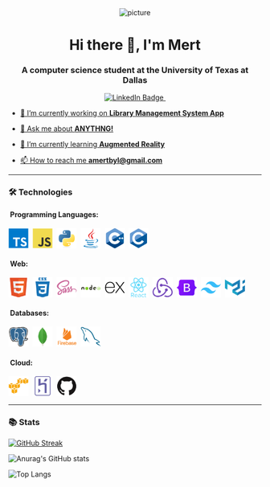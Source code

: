 <div align="center">
  <img src="https://media.giphy.com/media/jdPMeyv9rn0hZHh8n9/giphy.gif" alt="picture" width="250px" height="250px"/>
  <h1>Hi there 👋, I'm Mert</h1>
  <h3>A computer science student at the University of Texas at Dallas</h3>
</div>

<div id="badges" align="center"c>
  <a href="https://www.linkedin.com/in/mert-buyulu/">
    <img src="https://img.shields.io/badge/LinkedIn-blue?style=for-the-badge&logo=linkedin&logoColor=white" alt="LinkedIn Badge" height="23px"/>
  <img src="https://komarev.com/ghpvc/?username=MertBuyulu&style=flat-square&color=blue" alt="" height="23px"/>
</div>
  
- 🔭 I’m currently working on **Library Management System App**

- 💬 Ask me about **ANYTHNG!**

- 🌱 I’m currently learning **Augmented Reality**

- 📫 How to reach me **amertbyl@gmail.com**

---
  
### :hammer_and_wrench: Technologies
   #### &nbsp;Programming Languages: 
   <div>
        <img src="https://github.com/devicons/devicon/blob/master/icons/typescript/typescript-original.svg" title="TypeScript" alt="TypeScript" width="40" height="40"/>&nbsp;
      <img src="https://github.com/devicons/devicon/blob/master/icons/javascript/javascript-original.svg" title="JavaScript" alt="JavaScript" width="40" height="40"/>&nbsp;
        <img src="https://github.com/devicons/devicon/blob/master/icons/python/python-original.svg" title="Python" alt="Python" width="40" height="40"/>&nbsp;
        <img src="https://github.com/devicons/devicon/blob/master/icons/java/java-original.svg" title="Java" alt="Java" width="40" height="40"/>&nbsp;
        <img src="https://github.com/devicons/devicon/blob/master/icons/cplusplus/cplusplus-original.svg" title="Cplusplus" alt="Cplusplus" width="40" height="40"/>&nbsp;
        <img src="https://github.com/devicons/devicon/blob/master/icons/c/c-original.svg" title="C" alt="C" width="40" height="40"/>&nbsp;
  </div>
  
   #### &nbsp;Web: 
  <div>
      <img src="https://github.com/devicons/devicon/blob/master/icons/html5/html5-original.svg" title="HTML5" alt="HTML" width="40" height="40"/>&nbsp;
      <img src="https://github.com/devicons/devicon/blob/master/icons/css3/css3-plain-wordmark.svg"  title="CSS3" alt="CSS" width="40" height="40"/>&nbsp;
      <img src="https://github.com/devicons/devicon/blob/master/icons/sass/sass-original.svg" title="Sass" alt="Sass" width="40" height="40"/>&nbsp;
      <img src="https://github.com/devicons/devicon/blob/master/icons/nodejs/nodejs-original-wordmark.svg" title="NodeJS" alt="NodeJS" width="40" height="40"/>&nbsp;
       <img src="https://github.com/devicons/devicon/blob/master/icons/express/express-original.svg" title="Express" alt="Express" width="40" height="40"/>&nbsp;
      <img src="https://github.com/devicons/devicon/blob/master/icons/react/react-original-wordmark.svg" title="React" alt="React" width="40" height="40"/>&nbsp;
      <img src="https://github.com/devicons/devicon/blob/master/icons/redux/redux-original.svg" title="Redux" alt="Redux" width="40" height="40"/>&nbsp;
      <img src="https://github.com/devicons/devicon/blob/master/icons/bootstrap/bootstrap-original.svg" title="Bootstrap" alt="Bootstrap" width="40" 
height="40"/>&nbsp;
    <img src="https://github.com/devicons/devicon/blob/master/icons/tailwindcss/tailwindcss-plain.svg" title="Tailwindcss" alt="Tailwindcss" width="40" 
height="40"/>&nbsp;
      <img src="https://github.com/devicons/devicon/blob/master/icons/materialui/materialui-original.svg" title="Material UI" alt="Material UI" width="40" height="40"/>&nbsp;
</div>
   
  #### &nbsp;Databases: 
<div>
   <img src="https://github.com/devicons/devicon/blob/master/icons/postgresql/postgresql-original.svg" title="PostgreSQL" alt="PostgreSQ" width="40" height="40"/>&nbsp;
   <img src="https://github.com/devicons/devicon/blob/master/icons/mongodb/mongodb-original.svg" title="MongoDB" alt="MongoDB" width="40" height="40"/>&nbsp;
   <img src="https://github.com/devicons/devicon/blob/master/icons/firebase/firebase-plain-wordmark.svg" title="FireBase" alt="FireBase" width="40" height="40"/>&nbsp;
   <img src="https://github.com/devicons/devicon/blob/master/icons/mysql/mysql-plain.svg" title="MySQL" alt="MySQL" width="40" height="40"/>&nbsp;    
</div>        
    
  #### &nbsp;Cloud: 
<div>
    <img src="https://github.com/devicons/devicon/blob/master/icons/amazonwebservices/amazonwebservices-original.svg" title="AWS" alt="AWS" width="40" height="40"/>&nbsp;
   <img src="https://github.com/devicons/devicon/blob/master/icons/heroku/heroku-original.svg" title="Heroku" alt="Heroku" width="40" height="40"/>&nbsp;
  <img src="https://github.com/devicons/devicon/blob/master/icons/github/github-original.svg" title="Github" alt="Github" width="40" height="40"/>&nbsp;
  
</div>
  
---

### :books: Stats
   [![GitHub Streak](http://github-readme-streak-stats.herokuapp.com?user=MertBuyulu&theme=nightowl)](https://git.io/streak-stats)
   
   ![Anurag's GitHub stats](https://github-readme-stats.vercel.app/api?username=MertBuyulu&show_icons=true&theme=nightowl)
  
   ![Top Langs](https://github-readme-stats.vercel.app/api/top-langs/?username=MertBuyulu&layout=compact&theme=nightowl)


 
